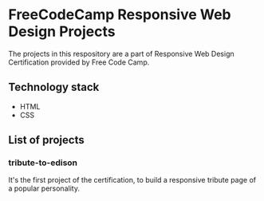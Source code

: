 # FreeCodeCamp Responsive Web Design Projects

The projects in this respository are a part of Responsive Web Design Certification provided by Free Code Camp. 

## Technology stack
- HTML
- CSS

## List of projects

### tribute-to-edison

It's the first project of the certification, to build a responsive tribute page of a popular personality. 
